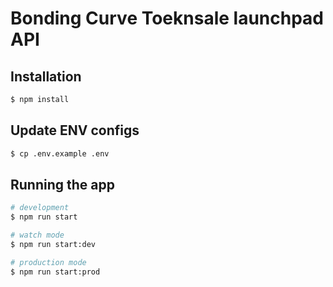 # Bonding Curve Toeknsale launchpad API


## Installation

```bash
$ npm install
```

## Update ENV configs
```bash
$ cp .env.example .env
```

## Running the app

```bash
# development
$ npm run start

# watch mode
$ npm run start:dev

# production mode
$ npm run start:prod
```
